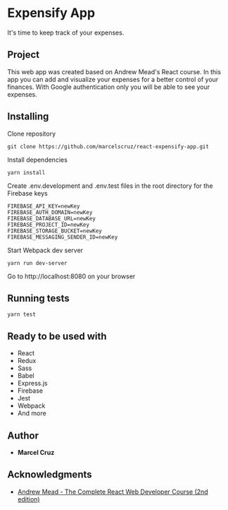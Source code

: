 # Expensify App

It's time to keep track of your expenses.

## Project

This web app was created based on Andrew Mead's React course. In this app you can add and visualize your expenses for a better control of your finances. With Google authentication only you will be able to see your expenses.

## Installing

Clone repository

```
git clone https://github.com/marcelscruz/react-expensify-app.git
```

Install dependencies
```
yarn install
```

Create .env.development and .env.test files in the root directory for the Firebase keys
```
FIREBASE_API_KEY=newKey
FIREBASE_AUTH_DOMAIN=newKey
FIREBASE_DATABASE_URL=newKey
FIREBASE_PROJECT_ID=newKey
FIREBASE_STORAGE_BUCKET=newKey
FIREBASE_MESSAGING_SENDER_ID=newKey
```

Start Webpack dev server
```
yarn run dev-server
```

Go to http://localhost:8080 on your browser

## Running tests

```
yarn test
```

## Ready to be used with

* React
* Redux
* Sass
* Babel
* Express.js
* Firebase
* Jest
* Webpack
* And more

## Author

* **Marcel Cruz**

## Acknowledgments

* [Andrew Mead - The Complete React Web Developer Course (2nd edition)](https://mead.io/)
